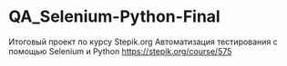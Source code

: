 # QA_Selenium-Python-Final
Итоговый проект по курсу Stepik.org Автоматизация тестирования с помощью Selenium и Python
https://stepik.org/course/575
